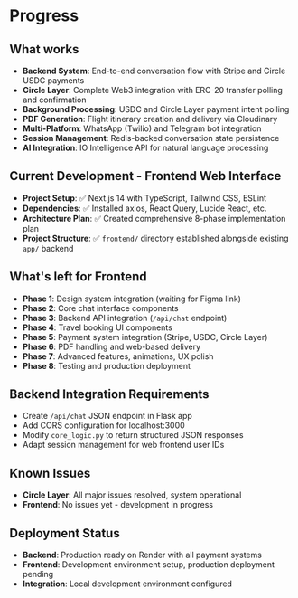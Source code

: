 # Progress

## What works
- **Backend System**: End-to-end conversation flow with Stripe and Circle USDC payments
- **Circle Layer**: Complete Web3 integration with ERC-20 transfer polling and confirmation
- **Background Processing**: USDC and Circle Layer payment intent polling
- **PDF Generation**: Flight itinerary creation and delivery via Cloudinary
- **Multi-Platform**: WhatsApp (Twilio) and Telegram bot integration
- **Session Management**: Redis-backed conversation state persistence
- **AI Integration**: IO Intelligence API for natural language processing

## Current Development - Frontend Web Interface
- **Project Setup**: ✅ Next.js 14 with TypeScript, Tailwind CSS, ESLint
- **Dependencies**: ✅ Installed axios, React Query, Lucide React, etc.
- **Architecture Plan**: ✅ Created comprehensive 8-phase implementation plan
- **Project Structure**: ✅ `frontend/` directory established alongside existing `app/` backend

## What's left for Frontend
- **Phase 1**: Design system integration (waiting for Figma link)
- **Phase 2**: Core chat interface components
- **Phase 3**: Backend API integration (`/api/chat` endpoint)
- **Phase 4**: Travel booking UI components
- **Phase 5**: Payment system integration (Stripe, USDC, Circle Layer)
- **Phase 6**: PDF handling and web-based delivery
- **Phase 7**: Advanced features, animations, UX polish
- **Phase 8**: Testing and production deployment

## Backend Integration Requirements
- Create `/api/chat` JSON endpoint in Flask app
- Add CORS configuration for localhost:3000
- Modify `core_logic.py` to return structured JSON responses
- Adapt session management for web frontend user IDs

## Known Issues
- **Circle Layer**: All major issues resolved, system operational
- **Frontend**: No issues yet - development in progress

## Deployment Status
- **Backend**: Production ready on Render with all payment systems
- **Frontend**: Development environment setup, production deployment pending
- **Integration**: Local development environment configured